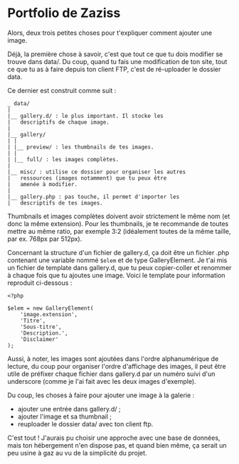 # Portfolio de Zaziss

Alors, deux trois petites choses pour t'expliquer comment ajouter une image.

Déjà, la première chose à savoir, c'est que tout ce que tu dois modifier se trouve dans data/. Du coup, quand tu fais une modification de ton site, tout ce que tu as à faire depuis ton client FTP, c'est de ré-uploader le dossier data.

Ce dernier est construit comme suit :

```
_ data/
|
|__ gallery.d/ : le plus important. Il stocke les
|   descriptifs de chaque image.
|
|__ gallery/
| |
| |__ preview/ : les thumbnails de tes images.
| |
| |__ full/ : les images complètes.
|
|__ misc/ : utilise ce dossier pour organiser les autres
|   ressources (images notamment) que tu peux être
|   amenée à modifier.
|
|__ gallery.php : pas touche, il permet d'importer les
|   descriptifs de tes images.
```

Thumbnails et images complètes doivent avoir strictement le même nom (et donc la même extension). Pour les thumbnails, je te recommande de toutes mettre au même ratio, par exemple 3:2 (idéalement toutes de la même taille, par ex. 768px par 512px).

Concernant la structure d'un fichier de gallery.d, ça doit être un fichier .php contenant une variable nommé `$elem` et de type GalleryElement. Je t'ai mis un fichier de template dans gallery.d, que tu peux copier-coller et renommer à chaque fois que tu ajoutes une image. Voici le template pour information reproduit ci-dessous : 

```
<?php

$elem = new GalleryElement(
	'image.extension',
	'Titre',
	'Sous-titre',
	'Description.',
	'Disclaimer'
);
```

Aussi, à noter, les images sont ajoutées dans l'ordre alphanumérique de lecture, du coup pour organiser l'ordre d'affichage des images, il peut être utile de préfixer chaque fichier dans gallery.d par un numéro suivi d'un underscore (comme je l'ai fait avec les deux images d'exemple).

Du coup, les choses à faire pour ajouter une image à la galerie :

* ajouter une entrée dans gallery.d/ ;
* ajouter l'image et sa thumbnail ;
* reuploader le dossier data/ avec ton client ftp.

C'est tout ! J'aurais pu choisir une approche avec une base de données, mais ton hébergement n'en dispose pas, et quand bien même, ça serait un peu usine à gaz au vu de la simplicité du projet.
